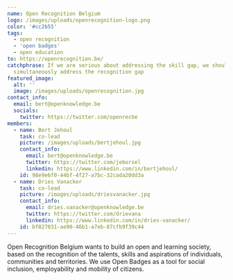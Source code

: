 ```yaml
---
name: Open Recognition Belgium
logo: /images/uploads/openrecognition-logo.png
color: '#cc2b55'
tags:
  - open recognition
  - 'open badges'
  - open education
to: https://openrecognition.be/
catchphrase: If we are serious about addressing the skill gap, we should
  simultaneously address the recognition gap
featured_image:
  alt: ''
  image: /images/uploads/openrecognition.jpg
contact_info:
  email: bert@openknowledge.be
  socials:
    twitter: https://twitter.com/openrecbe
members:
  - name: Bert Jehoul
    task: co-lead
    picture: /images/uploads/bertjehoul.jpg
    contact_info:
      email: bert@openknowledge.be
      twitter: https://twitter.com/jeborsel
      linkedin: https://www.linkedin.com/in/bertjehoul/
    id: 98e9e6f0-44bf-4f27-a7bc-32cada20dd3a
  - name: Dries Vanacker
    task: co-lead
    picture: /images/uploads/driesvanacker.jpg
    contact_info:
      email: dries.vanacker@openknowledge.be
      twitter: https://twitter.com/drievana
      linkedin: https://www.linkedin.com/in/dries-vanacker/
    id: bf827031-ae90-46b1-a7eb-87cfb9f39c44
---
```


Open Recognition Belgium wants to build an open and learning society, based on the recognition of the talents, skills and aspirations of individuals, communities and territories. We use Open Badges as a tool for social inclusion, employability and mobility of citizens.
